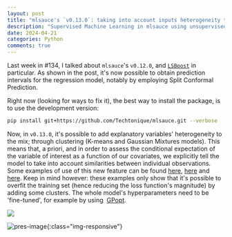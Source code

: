 ```yaml
---
layout: post
title: "mlsauce's `v0.13.0`: taking into account inputs heterogeneity through clustering"
description: "Supervised Machine Learning in mlsauce using unsupervised Machine Learning."
date: 2024-04-21
categories: Python
comments: true
---
```



Last week in #134, I talked about `mlsauce`'s `v0.12.0`, and [`LSBoost`](https://www.researchgate.net/publication/346059361_LSBoost_gradient_boosted_penalized_nonlinear_least_squares) in particular. As shown in the post, it's now possible to obtain prediction intervals for the regression model, notably by employing Split Conformal Prediction. 

Right now (looking for ways to fix it), the best way to install the package, is to use the development version:

```bash
pip install git+https://github.com/Techtonique/mlsauce.git --verbose
```

Now, in `v0.13.0`, it's possible to add explanatory variables' heterogeneity to the mix; through clustering (K-means and Gaussian Mixtures models). This means that, a priori, and in order to assess the conditional expectation of the variable of interest as a function of our covariates, we explicitly tell the model to take into account similarities between individual observations. Some examples of use of this new feature can be found [here](https://github.com/Techtonique/mlsauce/blob/master/examples/adaopt_classifier.py), [here](https://github.com/Techtonique/mlsauce/blob/master/examples/lsboost_classifier.py) and [here](https://github.com/Techtonique/mlsauce/blob/master/examples/lsboost_regressor.py). Keep in mind however: these examples only show that it's possible to overfit the training set (hence reducing the loss function's magnitude) by adding some clusters. The whole model's hyperparameters need to be 'fine-tuned', for example by using  [GPopt](https://thierrymoudiki.github.io/blog/2023/11/05/python/r/adaopt/lsboost/mlsauce_classification).


![](https://en.m.wikipedia.org/wiki/File:Simpsons_paradox_-_animation.gif)

![pres-image]({{base}}/images/2020-11-21/2020-11-21-image6.png){:class="img-responsive"}

 

